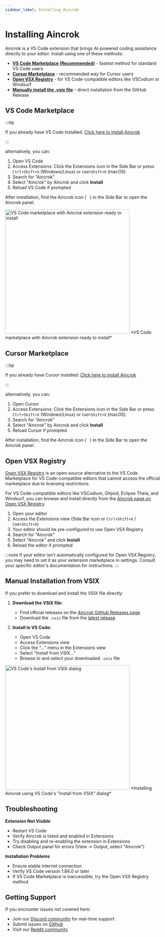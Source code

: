 ```yaml
---
sidebar_label: Installing Aincrok
---
```


# Installing Aincrok

Aincrok is a VS Code extension that brings AI-powered coding assistance directly to your editor. Install using one of these methods:

- [**VS Code Marketplace (Recommended)**](#vs-code-marketplace) - fastest method for standard VS Code users
- [**Cursor Marketplace**](#cursor-marketplace) - recommended way for Cursor users
- [**Open VSX Registry**](#open-vsx-registry) - for VS Code-compatible editors like VSCodium or Windsurf
- [**Manually install the .vsix file**](#manual-installation-from-vsix) - direct installation from the GitHub Release

## VS Code Marketplace

:::tip

If you already have VS Code installed: [Click here to install Aincrok](vscode:extension/aincrok.aincrok)

:::

alternatively, you can:

1. Open VS Code
2. Access Extensions: Click the Extensions icon in the Side Bar or press `Ctrl+Shift+X` (Windows/Linux) or `Cmd+Shift+X` (macOS)
3. Search for "Aincrok"
4. Select "Aincrok" by Aincrok and click **Install**
5. Reload VS Code if prompted

After installation, find the Aincrok icon (<img src="/img/aincrok-icon.svg" width="12" />) in the Side Bar to open the Aincrok panel.

<img src="/img/installing/installing.png" alt="VS Code marketplace with Aincrok extension ready to install" width="400" />
*VS Code marketplace with Aincrok extension ready to install*

## Cursor Marketplace

:::tip

If you already have Cursor installed: [Click here to install Aincrok](cursor:extension/aincrok.aincrok)

:::

alternatively, you can:

1. Open Cursor
2. Access Extensions: Click the Extensions icon in the Side Bar or press `Ctrl+Shift+X` (Windows/Linux) or `Cmd+Shift+X` (macOS)
3. Search for "Aincrok"
4. Select "Aincrok" by Aincrok and click **Install**
5. Reload Cursor if prompted

After installation, find the Aincrok icon (<img src="/img/aincrok-icon.svg" width="12" />) in the Side Bar to open the Aincrok panel.

## Open VSX Registry

[Open VSX Registry](https://open-vsx.org/) is an open-source alternative to the VS Code Marketplace for VS Code-compatible editors that cannot access the official marketplace due to licensing restrictions.

For VS Code-compatible editors like VSCodium, Gitpod, Eclipse Theia, and Windsurf, you can browse and install directly from the [Aincrok page on Open VSX Registry](https://open-vsx.org/extension/aincrok/aincrok).

1. Open your editor
2. Access the Extensions view (Side Bar icon or `Ctrl+Shift+X` / `Cmd+Shift+X`)
3. Your editor should be pre-configured to use Open VSX Registry
4. Search for "Aincrok"
5. Select "Aincrok" and click **Install**
6. Reload the editor if prompted

:::note
If your editor isn't automatically configured for Open VSX Registry, you may need to set it as your extension marketplace in settings. Consult your specific editor's documentation for instructions.
:::

## Manual Installation from VSIX

If you prefer to download and install the VSIX file directly:

1. **Download the VSIX file:**

    - Find official releases on the [Aincrok GitHub Releases page](https://github.com/aincrok/aincrok/releases)
    - Download the `.vsix` file from the [latest release](https://github.com/aincrok/aincrok/releases/latest)

2. **Install in VS Code:**
    - Open VS Code
    - Access Extensions view
    - Click the "..." menu in the Extensions view
    - Select "Install from VSIX..."
    - Browse to and select your downloaded `.vsix` file

<img src="/img/installing/installing-2.png" alt="VS Code's Install from VSIX dialog" width="400" />
*Installing Aincrok using VS Code's "Install from VSIX" dialog*

## Troubleshooting

**Extension Not Visible**

- Restart VS Code
- Verify Aincrok is listed and enabled in Extensions
- Try disabling and re-enabling the extension in Extensions
- Check Output panel for errors (View → Output, select "Aincrok")

**Installation Problems**

- Ensure stable internet connection
- Verify VS Code version 1.84.0 or later
- If VS Code Marketplace is inaccessible, try the Open VSX Registry method

## Getting Support

If you encounter issues not covered here:

- Join our [Discord community](https://aincrok.ai/discord) for real-time support
- Submit issues on [GitHub](https://github.com/aincrok/aincrok/issues)
- Visit our [Reddit community](https://www.reddit.com/r/Aincrok)
